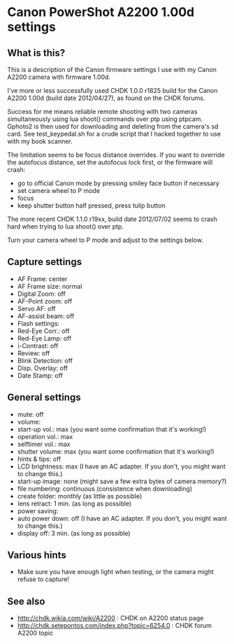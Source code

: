 Canon PowerShot A2200 1.00d settings
====================================

What is this?
-------------
This is a description of the Canon firmware settings I use with my Canon A2200 camera with firmware 1.00d.

I've more or less successfully used CHDK 1.0.0 r1825 build for the Canon A2200 1.00d (build date 2012/04/27), as found on the CHDK forums.

Success for me means reliable remote shooting with two cameras simultaneously using lua shoot() commands over ptp using ptpcam. Gphoto2 is then used for downloading and deleting from the camera's sd card. See test_keypedal.sh for a crude script that I hacked together to use with my book scanner.

The limitation seems to be focus distance overrides. If you want to override the autofocus distance, set the autofocus lock first, or the firmware will crash:
 * go to official Canon mode by pressing smiley face button if necessary
 * set camera wheel to P mode
 * focus
 * keep shutter button half pressed, press tulip button


The more recent CHDK 1.1.0 r19xx, build date 2012/07/02 seems to crash hard when trying to lua shoot() over ptp.

Turn your camera wheel to P mode and adjust to the settings below.

Capture settings
----------------
* AF Frame: center
* AF Frame size: normal
* Digital Zoom: off
* AF-Point zoom: off
* Servo AF: off
* AF-assist beam: off
* Flash settings:
 * Red-Eye Corr.: off
 * Red-Eye Lamp: off
* i-Contrast: off
* Review: off
* Blink Detection: off
* Disp. Overlay: off
* Date Stamp: off

General settings
----------------
* mute: off
* volume:
 * start-up vol.: max (you want some confirmation that it's working!)
 * operation vol.: max
 * selftimer vol.: max
 * shutter volume: max (you want some confirmation that it's working!)
* hints & tips: off
* LCD brightness: max (I have an AC adapter. If you don't, you might want to change this.)
* start-up image: none (might save a few extra bytes of camera memory?)
* file numbering: continuous (consistence when downloading)
* create folder: monthly (as little as possible)
* lens retract: 1 min. (as long as possible)
* power saving:
 * auto power down: off (I have an AC adapter. If you don't, you might want to change this.)
 * display off: 3 min. (as long as possible)

Various hints
-------------
* Make sure you have enough light when testing, or the camera might refuse to capture!

See also
--------
* http://chdk.wikia.com/wiki/A2200 : CHDK on A2200 status page
* http://chdk.setepontos.com/index.php?topic=6254.0 : CHDK forum A2200 topic